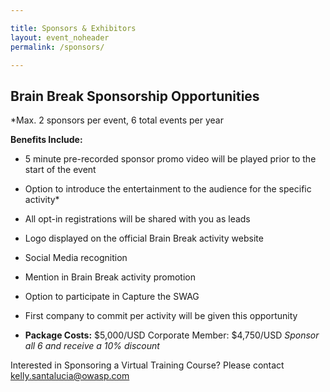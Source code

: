 ```yaml
---

title: Sponsors & Exhibitors
layout: event_noheader
permalink: /sponsors/

---
```


## Brain Break Sponsorship Opportunities

*Max. 2 sponsors per event, 6 total events per year

**Benefits Include:**
 * 5 minute pre-recorded sponsor promo video will be played prior to the start of the event
 * Option to introduce the entertainment to the audience for the specific activity*
 * All opt-in registrations will be shared with you as leads
 * Logo displayed on the official Brain Break activity website
 * Social Media recognition
 * Mention in Brain Break activity promotion
 * Option to participate in Capture the SWAG
 * First company to commit per activity will be given this opportunity
 
* **Package Costs:**
$5,000/USD Corporate Member: $4,750/USD 
*Sponsor all 6 and receive a 10% discount*



Interested in Sponsoring a Virtual Training Course? Please contact <kelly.santalucia@owasp.com> 

